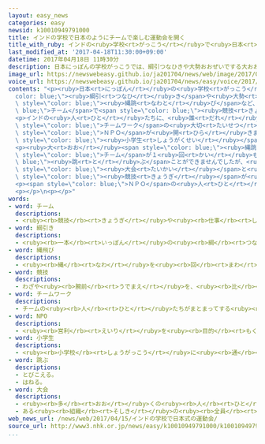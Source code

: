```yaml
---
layout: easy_news
categories: easy
newsid: k10010949791000
title: インドの学校で日本のようにチームで楽しむ運動会を開く
title_with_ruby: インドの<ruby>学校<rt>がっこう</rt></ruby>で<ruby>日本<rt>にっぽん</rt></ruby>のようにチームで<ruby>楽<rt>たの</rt></ruby>しむ<ruby>運動会<rt>うんどうかい</rt></ruby>を<ruby>開<rt>ひら</rt></ruby>く
last_modified_at: '2017-04-18T11:30:00+09:00'
datetime: 2017年04月18日 11時30分
description: 日本にっぽんの学校がっこうでは、綱引つなひきや大勢おおぜいでする大おお縄跳なわとびなど、チームで競技きょうぎを楽たのしむ「運動会うんどうかい」を行おこなっています。
image_url: https://newswebeasy.github.io/ja201704/news/web/image/2017/04/18/k10010949791000.jpg
voice_url: https://newswebeasy.github.io/ja201704/news/easy/voice/2017/04/18/k10010949791000.mp3
contents: "<p><ruby>日本<rt>にっぽん</rt></ruby>の<ruby>学校<rt>がっこう</rt></ruby>では、<span style=\"\
  color: blue;\"><ruby>綱引<rt>つなひ</rt></ruby>き</span>や<ruby>大勢<rt>おおぜい</rt></ruby>でする<ruby>大<rt>おお</rt></ruby><span\
  \ style=\"color: blue;\"><ruby>縄跳<rt>なわと</rt></ruby>び</span>など、<span style=\"color:\
  \ blue;\">チーム</span>で<span style=\"color: blue;\"><ruby>競技<rt>きょうぎ</rt></ruby></span>を<ruby>楽<rt>たの</rt></ruby>しむ「<ruby>運動会<rt>うんどうかい</rt></ruby>」を<ruby>行<rt>おこな</rt></ruby>っています。インドの<ruby>学校<rt>がっこう</rt></ruby>で１５<ruby>日<rt>にち</rt></ruby>、このような<ruby>日本<rt>にっぽん</rt></ruby>の<ruby>運動会<rt>うんどうかい</rt></ruby>がありました。</p>\n\
  <p>インドの<ruby>人<rt>ひと</rt></ruby>たちに、<ruby>誰<rt>だれ</rt></ruby>でも<ruby>楽<rt>たの</rt></ruby>しむことができて、<span\
  \ style=\"color: blue;\">チームワーク</span>の<ruby>大切<rt>たいせつ</rt></ruby>さがわかる<ruby>運動会<rt>うんどうかい</rt></ruby>を<ruby>知<rt>し</rt></ruby>ってほしいと<ruby>考<rt>かんが</rt></ruby>えて、<ruby>日本<rt>にっぽん</rt></ruby>の<span\
  \ style=\"color: blue;\">ＮＰＯ</span>が<ruby>開<rt>ひら</rt></ruby>きました。ニューデリーの<ruby>学校<rt>がっこう</rt></ruby>には、<span\
  \ style=\"color: blue;\"><ruby>小学生<rt>しょうがくせい</rt></ruby></span>から<ruby>高校生<rt>こうこうせい</rt></ruby>まで１４００<ruby>人<rt>にん</rt></ruby>ぐらいが<ruby>集<rt>あつ</rt></ruby>まりました。</p>\n\
  <p><ruby>大<rt>おお</rt></ruby><span style=\"color: blue;\"><ruby>縄跳<rt>なわと</rt></ruby>び</span>は、<ruby>初<rt>はじ</rt></ruby>めてする<ruby>子<rt>こ</rt></ruby>どもが<ruby>多<rt>おお</rt></ruby>くて、ほとんどの<span\
  \ style=\"color: blue;\">チーム</span>が１<ruby>回<rt>かい</rt></ruby>も<span style=\"color:\
  \ blue;\"><ruby>跳<rt>と</rt></ruby>ぶ</span>ことができませんでしたが、<ruby>子<rt>こ</rt></ruby>どもたちは<ruby>楽<rt>たの</rt></ruby>しそうでした。<ruby>子<rt>こ</rt></ruby>どもたちは「インドのスポーツ<span\
  \ style=\"color: blue;\"><ruby>大会<rt>たいかい</rt></ruby></span>と<ruby>全然<rt>ぜんぜん</rt></ruby><ruby>違<rt>ちが</rt></ruby>う<span\
  \ style=\"color: blue;\"><ruby>競技<rt>きょうぎ</rt></ruby></span>が<ruby>多<rt>おお</rt></ruby>くて、とても<ruby>楽<rt>たの</rt></ruby>しかったです」と<ruby>話<rt>はな</rt></ruby>していました。</p>\n\
  <p><span style=\"color: blue;\">ＮＰＯ</span>の<ruby>人<rt>ひと</rt></ruby>は「<ruby>日本<rt>にっぽん</rt></ruby>の<ruby>運動会<rt>うんどうかい</rt></ruby>のすばらしさをインドの<ruby>人<rt>ひと</rt></ruby>たちにもっと<ruby>知<rt>し</rt></ruby>ってほしいので、ほかの<ruby>学校<rt>がっこう</rt></ruby>でも<ruby>開<rt>ひら</rt></ruby>く<ruby>予定<rt>よてい</rt></ruby>です」と<ruby>話<rt>はな</rt></ruby>していました。</p>\n\
  <p></p>\n<p></p>"
words:
- word: チーム
  descriptions:
  - <ruby><rb>競技</rb><rt>きょうぎ</rt></ruby>や<ruby><rb>仕事</rb><rt>しごと</rt></ruby>をするときの、<ruby><rb>組</rb><rt>くみ</rt></ruby>や<ruby><rb>団体</rb><rt>だんたい</rt></ruby>。
- word: 綱引き
  descriptions:
  - <ruby><rb>一本</rb><rt>いっぽん</rt></ruby>の<ruby><rb>綱</rb><rt>つな</rt></ruby>を<ruby><rb>引</rb><rt>ひ</rt></ruby>き<ruby><rb>合</rb><rt>あ</rt></ruby>って、<ruby><rb>力</rb><rt>ちから</rt></ruby>を<ruby><rb>比</rb><rt>くら</rt></ruby>べる<ruby><rb>競技</rb><rt>きょうぎ</rt></ruby>。
- word: 縄飛び
  descriptions:
  - <ruby><rb>縄</rb><rt>なわ</rt></ruby>を<ruby><rb>回</rb><rt>まわ</rt></ruby>して<ruby><rb>飛</rb><rt>と</rt></ruby>んだり、<ruby><rb>張</rb><rt>は</rt></ruby>った<ruby><rb>縄</rb><rt>なわ</rt></ruby>を<ruby><rb>飛</rb><rt>と</rt></ruby>びこしたりする<ruby><rb>遊</rb><rt>あそ</rt></ruby>び。
- word: 競技
  descriptions:
  - わざや<ruby><rb>腕前</rb><rt>うでまえ</rt></ruby>を、<ruby><rb>比</rb><rt>くら</rt></ruby>べ<ruby><rb>合</rb><rt>あ</rt></ruby>うこと。<ruby><rb>特</rb><rt>とく</rt></ruby>にスポーツで、<ruby><rb>勝</rb><rt>か</rt></ruby>ち<ruby><rb>負</rb><rt>ま</rt></ruby>けを<ruby><rb>争</rb><rt>あらそ</rt></ruby>うこと。
- word: チームワーク
  descriptions:
  - チームの<ruby><rb>人</rb><rt>ひと</rt></ruby>たちがまとまってする<ruby><rb>動作</rb><rt>どうさ</rt></ruby>や<ruby><rb>仕事</rb><rt>しごと</rt></ruby>。<ruby><rb>特</rb><rt>とく</rt></ruby>に、チームのまとまりぐあい。
- word: NPO
  descriptions:
  - <ruby><rb>営利</rb><rt>えいり</rt></ruby>を<ruby><rb>目的</rb><rt>もくてき</rt></ruby>とせずに<ruby><rb>社会的</rb><rt>しゃかいてき</rt></ruby>な<ruby><rb>活動</rb><rt>かつどう</rt></ruby>を<ruby><rb>行</rb><rt>おこな</rt></ruby>う<ruby><rb>組織</rb><rt>そしき</rt></ruby>。
- word: 小学生
  descriptions:
  - <ruby><rb>小学校</rb><rt>しょうがっこう</rt></ruby>に<ruby><rb>通</rb><rt>かよ</rt></ruby>っている<ruby><rb>子</rb><rt>こ</rt></ruby>ども。
- word: 跳ぶ
  descriptions:
  - とびこえる。
  - はねる。
- word: 大会
  descriptions:
  - <ruby><rb>多</rb><rt>おお</rt></ruby>くの<ruby><rb>人</rb><rt>ひと</rt></ruby>が<ruby><rb>集</rb><rt>あつ</rt></ruby>まる<ruby><rb>会</rb><rt>かい</rt></ruby>。
  - ある<ruby><rb>組織</rb><rt>そしき</rt></ruby>の<ruby><rb>全員</rb><rt>ぜんいん</rt></ruby>が<ruby><rb>集</rb><rt>あつ</rt></ruby>まる<ruby><rb>会</rb><rt>かい</rt></ruby>。
web_news_url: /news/web/2017/04/15/インドの学校で日本式の運動会/
source_url: http://www3.nhk.or.jp/news/easy/k10010949791000/k10010949791000.html
...
```

